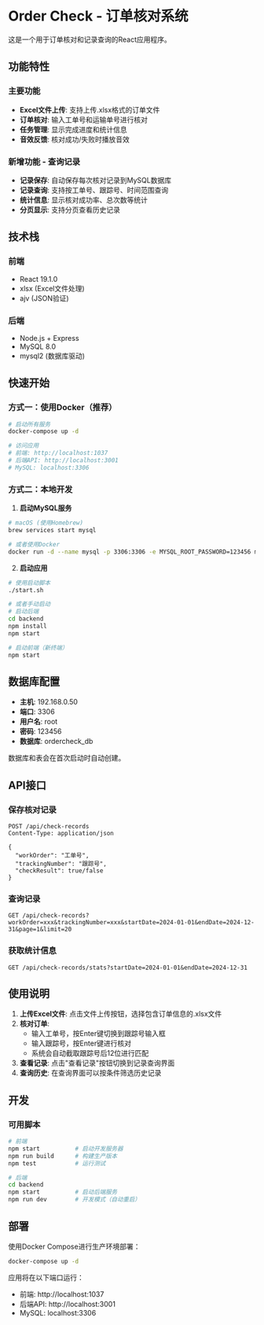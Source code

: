 # Order Check - 订单核对系统

这是一个用于订单核对和记录查询的React应用程序。

## 功能特性

### 主要功能
- **Excel文件上传**: 支持上传.xlsx格式的订单文件
- **订单核对**: 输入工单号和运输单号进行核对
- **任务管理**: 显示完成进度和统计信息
- **音效反馈**: 核对成功/失败时播放音效

### 新增功能 - 查询记录
- **记录保存**: 自动保存每次核对记录到MySQL数据库
- **记录查询**: 支持按工单号、跟踪号、时间范围查询
- **统计信息**: 显示核对成功率、总次数等统计
- **分页显示**: 支持分页查看历史记录

## 技术栈

### 前端
- React 19.1.0
- xlsx (Excel文件处理)
- ajv (JSON验证)

### 后端
- Node.js + Express
- MySQL 8.0
- mysql2 (数据库驱动)

## 快速开始

### 方式一：使用Docker（推荐）

```bash
# 启动所有服务
docker-compose up -d

# 访问应用
# 前端: http://localhost:1037
# 后端API: http://localhost:3001
# MySQL: localhost:3306
```

### 方式二：本地开发

1. **启动MySQL服务**
```bash
# macOS (使用Homebrew)
brew services start mysql

# 或者使用Docker
docker run -d --name mysql -p 3306:3306 -e MYSQL_ROOT_PASSWORD=123456 mysql:8.0
```

2. **启动应用**
```bash
# 使用启动脚本
./start.sh

# 或者手动启动
# 启动后端
cd backend
npm install
npm start

# 启动前端（新终端）
npm start
```

## 数据库配置

- **主机**: 192.168.0.50
- **端口**: 3306
- **用户名**: root
- **密码**: 123456
- **数据库**: ordercheck_db

数据库和表会在首次启动时自动创建。

## API接口

### 保存核对记录
```
POST /api/check-records
Content-Type: application/json

{
  "workOrder": "工单号",
  "trackingNumber": "跟踪号", 
  "checkResult": true/false
}
```

### 查询记录
```
GET /api/check-records?workOrder=xxx&trackingNumber=xxx&startDate=2024-01-01&endDate=2024-12-31&page=1&limit=20
```

### 获取统计信息
```
GET /api/check-records/stats?startDate=2024-01-01&endDate=2024-12-31
```

## 使用说明

1. **上传Excel文件**: 点击文件上传按钮，选择包含订单信息的.xlsx文件
2. **核对订单**: 
   - 输入工单号，按Enter键切换到跟踪号输入框
   - 输入跟踪号，按Enter键进行核对
   - 系统会自动截取跟踪号后12位进行匹配
3. **查看记录**: 点击"查看记录"按钮切换到记录查询界面
4. **查询历史**: 在查询界面可以按条件筛选历史记录

## 开发

### 可用脚本

```bash
# 前端
npm start          # 启动开发服务器
npm run build      # 构建生产版本
npm test           # 运行测试

# 后端
cd backend
npm start          # 启动后端服务
npm run dev        # 开发模式（自动重启）
```

## 部署

使用Docker Compose进行生产环境部署：

```bash
docker-compose up -d
```

应用将在以下端口运行：
- 前端: http://localhost:1037
- 后端API: http://localhost:3001
- MySQL: localhost:3306
